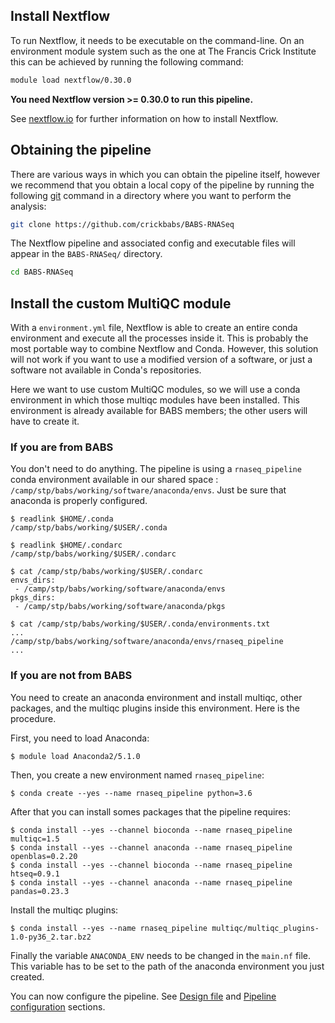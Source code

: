 
## Install Nextflow

To run Nextflow, it needs to be executable on the command-line. On an environment module system such as the one at The Francis Crick Institute this can be achieved by running the following command:

```bash
module load nextflow/0.30.0
```

**You need Nextflow version >= 0.30.0 to run this pipeline.**

See [nextflow.io][url_nextflow] for further information on how to install Nextflow.

## Obtaining the pipeline

There are various ways in which you can obtain the pipeline itself, however we recommend that you obtain a local copy of the pipeline by running the following [git][url_git] command in a directory where you want to perform the analysis:

```bash
git clone https://github.com/crickbabs/BABS-RNASeq
```

The Nextflow pipeline and associated config and executable files will appear in the `BABS-RNASeq/` directory.

```bash
cd BABS-RNASeq
```
## Install the custom MultiQC module

With a `environment.yml` file, Nextflow is able to create an entire conda environment and execute all the processes inside it. This is probably the most portable way to combine Nextflow and Conda. However, this solution will not work if you want to use a modified version of a software, or just a software not available in Conda's repositories.

Here we want to use custom MultiQC modules, so we will use a conda environment in which those multiqc modules have been installed. This environment is already available for BABS members; the other users will have to create it.

### If you are from BABS

You don't need to do anything. The pipeline is using a `rnaseq_pipeline` conda  environment available in our shared space : `/camp/stp/babs/working/software/anaconda/envs`. Just be sure that anaconda is properly configured.

	$ readlink $HOME/.conda
	/camp/stp/babs/working/$USER/.conda

	$ readlink $HOME/.condarc
	/camp/stp/babs/working/$USER/.condarc

	$ cat /camp/stp/babs/working/$USER/.condarc
	envs_dirs:
	 - /camp/stp/babs/working/software/anaconda/envs
	pkgs_dirs:
	 - /camp/stp/babs/working/software/anaconda/pkgs

	$ cat /camp/stp/babs/working/$USER/.conda/environments.txt
	...
	/camp/stp/babs/working/software/anaconda/envs/rnaseq_pipeline
	...

### If you are not from BABS

You need to create an anaconda environment and install multiqc, other packages, and the multiqc plugins inside this environment. Here is the procedure.

First, you need to load Anaconda:

	$ module load Anaconda2/5.1.0

Then, you create a new environment named `rnaseq_pipeline`:

	$ conda create --yes --name rnaseq_pipeline python=3.6

After that you can install somes packages that the pipeline requires:

	$ conda install --yes --channel bioconda --name rnaseq_pipeline multiqc=1.5
	$ conda install --yes --channel anaconda --name rnaseq_pipeline openblas=0.2.20
	$ conda install --yes --channel bioconda --name rnaseq_pipeline htseq=0.9.1
	$ conda install --yes --channel anaconda --name rnaseq_pipeline pandas=0.23.3

Install the multiqc plugins:

	$ conda install --yes --name rnaseq_pipeline multiqc/multiqc_plugins-1.0-py36_2.tar.bz2

Finally the variable `ANACONDA_ENV` needs to be changed in the `main.nf` file. This variable has to be set to the path of the anaconda environment you just created.


You can now configure the pipeline. See [Design file][url_doc_design] and [Pipeline configuration][url_doc_config] sections.

[url_nextflow]: http://www.nextflow.io
[url_git]: https://git-scm.com/book/en/v2/Getting-Started-Installing-Git
[url_doc_config]: https://github.com/crickbabs/BABS-RNASeq/blob/master/docs/config.md
[url_doc_design]: https://github.com/crickbabs/BABS-RNASeq/blob/master/docs/design.md

